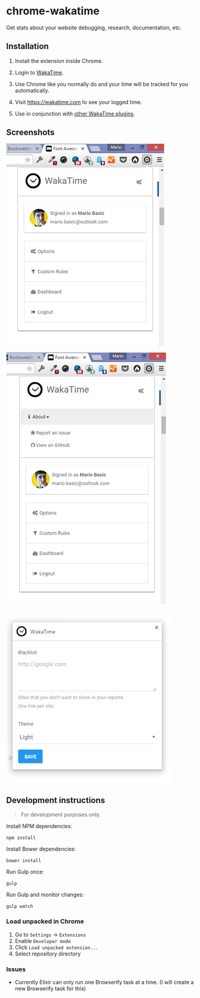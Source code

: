 chrome-wakatime
===============

Get stats about your website debugging, research, documentation, etc.


Installation
------------

1. Install the extension inside Chrome.

2. Login to [WakaTime](https://wakatime.com/).

3. Use Chrome like you normally do and your time will be tracked for you automatically.

4. Visit https://wakatime.com to see your logged time.

5. Use in conjunction with [other WakaTime plugins](https://wakatime.com/plugins).

## Screenshots

![SC closed](./sc_3_closed.png)

![SC open](./sc_3_open.png)

![Options SC](./sc_2-options.png)

## Development instructions

> For development purposes only.

Install NPM dependencies:

```
npm install
```

Install Bower dependencies:

```
bower install
```

Run Gulp once:

```
gulp
```

Run Gulp and monitor changes:

```
gulp watch
```

### Load unpacked in Chrome

1. Go to `Settings` -> `Extensions`
2. Enable `Developer mode`
3. Click `Load unpacked extension...`
4. Select repository directory

### Issues

- Currently Elixir can only run one Browserify task at a time. (I will create a new Browserify task for this)
